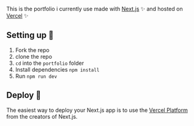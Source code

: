 This is the portfolio i currently use made with [Next.js](https://nextjs.org/) ✨ and hosted on [Vercel](https://vercel/com) ✨

## Setting up 🍒

1. Fork the repo 
2. clone the repo
3. ``cd`` into the ```portfolio``` folder
4. Install dependencies ```npm install```
5. Run ```npm run dev```


## Deploy 🚀

The easiest way to deploy your Next.js app is to use the [Vercel Platform](https://vercel.com/new?utm_medium=default-template&filter=next.js&utm_source=create-next-app&utm_campaign=create-next-app-readme) from the creators of Next.js.
